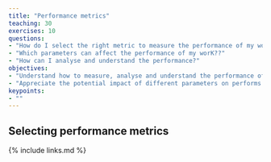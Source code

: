 ```yaml
---
title: "Performance metrics"
teaching: 30
exercises: 10
questions:
- "How do I select the right metric to measure the performance of my work?"
- "Which parameters can affect the performance of my worK??"
- "How can I analyse and understand the performance?"
objectives:
- "Understand how to measure, analyse and understand the performance of your HPC use."
- "Appreciate the potential impact of different parameters on performs."
keypoints:
- ""
---
```


## Selecting performance metrics

{% include links.md %}